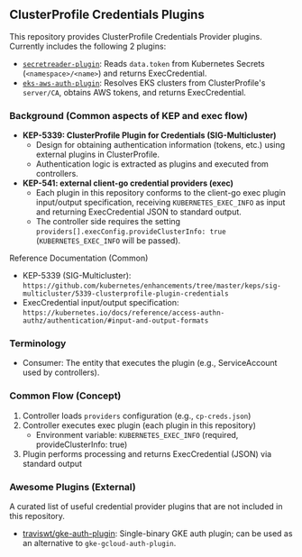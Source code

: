 ## ClusterProfile Credentials Plugins

This repository provides ClusterProfile Credentials Provider plugins. Currently includes the following 2 plugins:

- [`secretreader-plugin`](cmd/secretreader-plugin/README.md): Reads `data.token` from Kubernetes Secrets (`<namespace>/<name>`) and returns ExecCredential.
- [`eks-aws-auth-plugin`](cmd/eks-aws-auth-plugin/README.md): Resolves EKS clusters from ClusterProfile's `server/CA`, obtains AWS tokens, and returns ExecCredential.

### Background (Common aspects of KEP and exec flow)

- **KEP-5339: ClusterProfile Plugin for Credentials (SIG-Multicluster)**
  - Design for obtaining authentication information (tokens, etc.) using external plugins in ClusterProfile.
  - Authentication logic is extracted as plugins and executed from controllers.
- **KEP-541: external client-go credential providers (exec)**
  - Each plugin in this repository conforms to the client-go exec plugin input/output specification, receiving `KUBERNETES_EXEC_INFO` as input and returning ExecCredential JSON to standard output.
  - The controller side requires the setting `providers[].execConfig.provideClusterInfo: true` (`KUBERNETES_EXEC_INFO` will be passed).

Reference Documentation (Common)

- KEP-5339 (SIG-Multicluster): `https://github.com/kubernetes/enhancements/tree/master/keps/sig-multicluster/5339-clusterprofile-plugin-credentials`
- ExecCredential input/output specification: `https://kubernetes.io/docs/reference/access-authn-authz/authentication/#input-and-output-formats`

### Terminology

- Consumer: The entity that executes the plugin (e.g., ServiceAccount used by controllers).

### Common Flow (Concept)

1. Controller loads `providers` configuration (e.g., `cp-creds.json`)
2. Controller executes exec plugin (each plugin in this repository)
   - Environment variable: `KUBERNETES_EXEC_INFO` (required, provideClusterInfo: true)
3. Plugin performs processing and returns ExecCredential (JSON) via standard output

### Awesome Plugins (External)

A curated list of useful credential provider plugins that are not included in this repository.

- [traviswt/gke-auth-plugin](https://github.com/traviswt/gke-auth-plugin): Single-binary GKE auth plugin; can be used as an alternative to `gke-gcloud-auth-plugin`.
